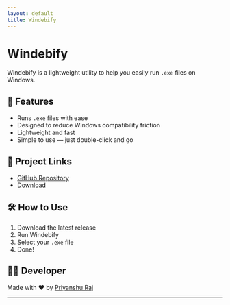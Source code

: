 ```yaml
---
layout: default
title: Windebify
---
```


# Windebify

Windebify is a lightweight utility to help you easily run `.exe` files on Windows.

## 🚀 Features

- Runs `.exe` files with ease
- Designed to reduce Windows compatibility friction
- Lightweight and fast
- Simple to use — just double-click and go

## 🔗 Project Links

- [GitHub Repository](https://github.com/Priyanshu-1477/windebify)
- [Download](https://github.com/Priyanshu-1477/windebify/releases)

## 🛠️ How to Use

1. Download the latest release
2. Run Windebify
3. Select your `.exe` file
4. Done!

## 👨‍💻 Developer

Made with ❤️ by [Priyanshu Raj](https://github.com/Priyanshu-1477)

---
